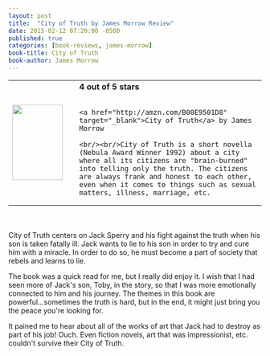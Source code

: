 ```yaml
---
layout: post
title:  "City of Truth by James Morrow Review"
date: 2015-02-12 07:20:00 -0500
published: true
categories: [book-reviews, james-morrow]
book-title: City of Truth
book-author: James Morrow
---
```


<table>
 <tr>
  <td><a href="http://amzn.com/B00E9501D8" target="_blank"><img src="http://ecx.images-amazon.com/images/I/813uRkQjdwL._SL1500_.jpg" style="height:150px; width:100px;"/></a></td>
  <td style="vertical-align:center; padding-left:25px;">
    <b>4 out of 5 stars</b><br/><br/>

    <a href="http://amzn.com/B00E9501D8" target="_blank">City of Truth</a> by James Morrow

    <br/><br/>City of Truth is a short novella (Nebula Award Winner 1992) about a city where all its citizens are "brain-burned" into telling only the truth. The citizens are always frank and honest to each other, even when it comes to things such as sexual matters, illness, marriage, etc.

  </td>
 </tr>
</table>

<br/><br/>City of Truth centers on Jack Sperry and his fight against the truth when his son is taken fatally ill. Jack wants to lie to his son in order to try and cure him with a miracle. In order to do so, he must become a part of society that rebels and learns to lie.

The book was a quick read for me, but I really did enjoy it. I wish that I had seen more of Jack's son, Toby, in the story, so that I was more emotionally connected to him and his journey. The themes in this book are powerful...sometimes the truth is hard, but in the end, it might just bring you the peace you're looking for. 

It pained me to hear about all of the works of art that Jack had to destroy as part of his job! Ouch. Even fiction novels, art that was impressionist, etc. couldn't survive their City of Truth.
